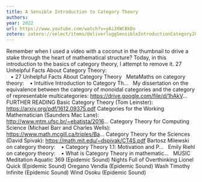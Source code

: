 ```yaml
---
title: A Sensible Introduction to Category Theory
authors: 
year: 2022
url: https://www.youtube.com/watch?v=yAi3XWCBkDo
zotero: zotero://select/items/@oliverluggSensibleIntroductionCategory2022
---
```

Remember when I used a video with a coconut in the thumbnail to drive a stake through the heart of mathematical structure? Today, in this introduction to the basics of category theory, I attempt to remove it. 27 Unhelpful Facts About Category Theory:    • 27 Unhelpful Facts About Category Theory   MetaMaths on category theory:    • Intuitive Introduction to Category Th...   My dissertation on the equivalence between the category of monoidal categories and the category of representable multicategories: https://drive.google.com/file/d/1hAkV... FURTHER READING Basic Category Theory (Tom Leinster): https://arxiv.org/pdf/1612.09375.pdf Categories for the Working Mathematician (Saunders Mac Lane): http://www.mtm.ufsc.br/~ebatista/2016... Category Theory for Computing Science (Michael Barr and Charles Wells): https://www.math.mcgill.ca/triples/Ba... Category Theory for the Sciences (David Spivak): https://math.mit.edu/~dspivak/CT4S.pdf Bartosz Milewski on category theory:    • Category Theory 1.1: Motivation and P...   Emily Riehl on category theory:    • What is Category Theory in mathematic...   MUSIC Meditation Aquatic 369 (Epidemic Sound) Nights Full of Overthinking Lionel Quick (Epidemic Sound) Oregano Vendla (Epidemic Sound) Wash Timothy Infinite (Epidemic Sound) Wind Osoku (Epidemic Sound)

